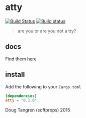 # atty

[![Build Status](https://travis-ci.org/softprops/atty.svg?branch=master)](https://travis-ci.org/softprops/atty) [![Build status](https://ci.appveyor.com/api/projects/status/geggrsnsjsuse8cv?svg=true)](https://ci.appveyor.com/project/softprops/atty)

> are you or are you not a tty?

## docs

Find them [here](http://softprops.github.io/atty)

## install

Add the following to your `Cargo.toml`

```toml
[dependencies]
atty = "0.1.0"
```

Doug Tangren (softprops) 2015
